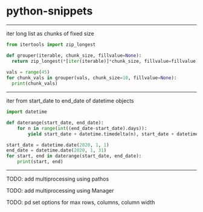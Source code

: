 # python-snippets

<hr>

iter long list as chunks of fixed size
```python
from itertools import zip_longest

def grouper(iterable, chunk_size, fillvalue=None):
  return zip_longest(*[iter(iterable)]*chunk_size, fillvalue=fillvalue)
  
vals = range(45)
for chunk_vals in grouper(vals, chunk_size=10, fillvalue=None):
  print(chunk_vals)
```

<hr>

iter from start_date to end_date of datetime objects
```python
import datetime

def daterange(start_date, end_date):
    for n in range(int((end_date-start_date).days)):
        yield start_date + datetime.timedelta(n), start_date + datetime.timedelta(n+1)

start_date = datetime.date(2020, 1, 1)
end_date = datetime.date(2020, 1, 31)
for start, end in daterange(start_date, end_date):
    print(start, end)
```

<hr>

TODO: add multiprocessing using pathos


TODO: add multiprocessing using Manager

TODO: pd set options for max rows, columns, column width

